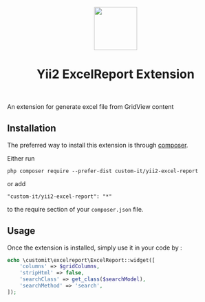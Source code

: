 <p align="center">
    <a href="https://custom-it.ru" target="_blank">
        <img src="https://avatars1.githubusercontent.com/u/31646762?s=200&v=4" height="100px">
    </a>
    <h1 align="center">Yii2 ExcelReport Extension</h1>
    <br>
</p>


An extension for generate excel file from GridView content

Installation
------------

The preferred way to install this extension is through [composer](http://getcomposer.org/download/).

Either run

```
php composer require --prefer-dist custom-it/yii2-excel-report
```

or add

```
"custom-it/yii2-excel-report": "*"
```

to the require section of your `composer.json` file.


Usage
-----

Once the extension is installed, simply use it in your code by  :

```php
echo \customit\excelreport\ExcelReport::widget([
    'columns' => $gridColumns,
    'stripHtml' => false,
    'searchClass' => get_class($searchModel),
    'searchMethod' => 'search',
]);
```

